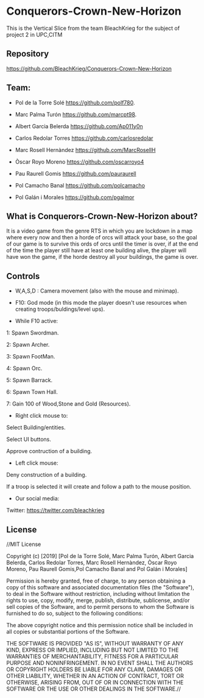 # Conquerors-Crown-New-Horizon
This is the Vertical Slice from the team BleachKrieg for the subject of project 2 in UPC,CITM

## Repository
https://github.com/BleachKrieg/Conquerors-Crown-New-Horizon

## Team:
- Pol de la Torre Solé https://github.com/polf780.

- Marc Palma Turón https://github.com/marcpt98.

- Albert Garcia Belerda https://github.com/Ap011y0n

- Carlos Redolar Torres https://github.com/carlosredolar

- Marc Rosell Hernàndez https://github.com/MarcRosellH

- Òscar Royo Moreno https://github.com/oscarroyo4

- Pau Raurell Gomis https://github.com/pauraurell

- Pol Camacho Banal https://github.com/polcamacho

- Pol Galán i Morales https://github.com/pgalmor

## What is Conquerors-Crown-New-Horizon about?
It is a video game from the genre RTS in which you are lockdown in a map where every now and then a horde of orcs will attack your base, so the goal of our game is to survive this ords of orcs until the timer is over, if at the end of the time the player still have at least one building alive, the player will have won the game, if the horde destroy all your buildings, the game is over.

## Controls 

- W,A,S,D : Camera movement (also with the mouse and minimap).

- F10: God mode (in this mode the player doesn't use resources when creating troops/buldings/level ups).

- While F10 active:

1: Spawn Swordman.

2: Spawn Archer.

3: Spawn FootMan.

4: Spawn Orc.

5: Spawn Barrack.

6: Spawn Town Hall.

7: Gain 100 of Wood,Stone and Gold (Resources).


- Right click mouse to: 

Select Building/entities.

Select UI buttons.

Approve contruction of a building.

- Left click mouse: 

Deny construction of a building.

If a troop is selected it will create and follow a path to the mouse position.  

- Our social media: 

Twitter: https://twitter.com/bleachkrieg

## License
//MIT License

Copyright (c) [2019] [Pol de la Torre Solé, Marc Palma Turón, Albert Garcia Belerda, Carlos Redolar Torres, Marc Rosell Hernàndez, Òscar Royo Moreno, Pau Raurell Gomis,Pol Camacho Banal and Pol Galán i Morales]

Permission is hereby granted, free of charge, to any person obtaining a copy of this software and associated documentation files (the "Software"), to deal in the Software without restriction, including without limitation the rights to use, copy, modify, merge, publish, distribute, sublicense, and/or sell copies of the Software, and to permit persons to whom the Software is furnished to do so, subject to the following conditions:

The above copyright notice and this permission notice shall be included in all copies or substantial portions of the Software.

THE SOFTWARE IS PROVIDED "AS IS", WITHOUT WARRANTY OF ANY KIND, EXPRESS OR IMPLIED, INCLUDING BUT NOT LIMITED TO THE WARRANTIES OF MERCHANTABILITY, FITNESS FOR A PARTICULAR PURPOSE AND NONINFRINGEMENT. IN NO EVENT SHALL THE AUTHORS OR COPYRIGHT HOLDERS BE LIABLE FOR ANY CLAIM, DAMAGES OR OTHER LIABILITY, WHETHER IN AN ACTION OF CONTRACT, TORT OR OTHERWISE, ARISING FROM, OUT OF OR IN CONNECTION WITH THE SOFTWARE OR THE USE OR OTHER DEALINGS IN THE SOFTWARE.//
